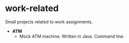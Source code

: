 work-related
============

Small projects related to work assignments.

* **ATM**
  - Mock ATM machine. Written in Java. Command line.
